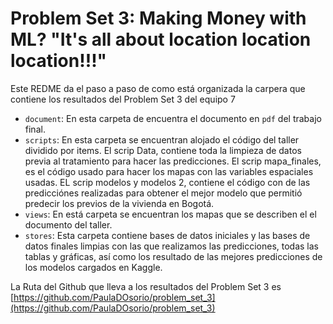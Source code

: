 # Problem Set 3: Making Money with ML? "It's all about location location location!!!"

Este REDME da el paso a paso de como está organizada la carpera que contiene los resultados del Problem Set 3 del equipo 7

- `document`: En esta carpeta de encuentra el documento en `pdf` del trabajo final.
- `scripts`: En esta carpeta se encuentran alojado el código del taller dividido por items.
  El scrip Data, contiene toda la limpieza de datos previa al tratamiento para hacer las predicciones.
  El scrip mapa_finales, es el código usado para hacer los mapas con las variables espaciales usadas.
  EL scrip modelos y modelos 2, contiene el código con de las predicciónes realizadas para obtener el mejor modelo que permitió predecir los previos de la vivienda en Bogotá.
- `views`: En está carpeta se encuentran los mapas que se describen el el documento del taller.
- `stores`: Esta carpeta contiene bases de datos iniciales y las bases de datos finales limpias con las que realizamos las predicciones, todas las tablas y gráficas, así como los resultado de las mejores predicciones de los modelos cargados en Kaggle.

 La Ruta del Github que lleva a los resultados del Problem Set 3 es [https://github.com/PaulaDOsorio/problem_set_3](https://github.com/PaulaDOsorio/problem_set_3)
